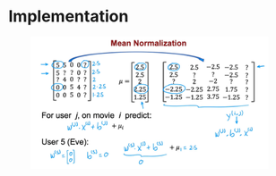 # Implementation

<figure><img src="../../.gitbook/assets/image (13).png" alt=""><figcaption></figcaption></figure>
